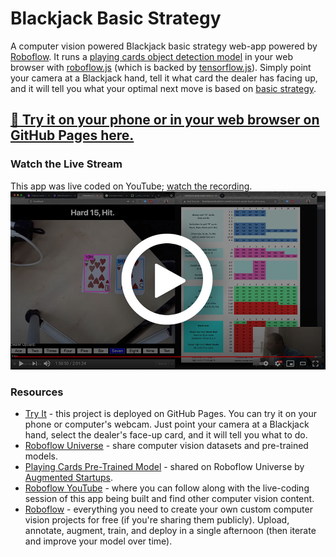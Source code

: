 # Blackjack Basic Strategy
A computer vision powered Blackjack basic strategy web-app powered by
[Roboflow](https://roboflow.com).
It runs a
[playing cards object detection model](https://universe.roboflow.com/augmented-startups/playing-cards-ow27d)
in your web browser with
[roboflow.js](https://docs.roboflow.com/inference/web-browser)
(which is backed by
[tensorflow.js](https://www.tensorflow.org/js)). Simply point your camera at a
Blackjack hand, tell it what card the dealer has facing up, and it will tell you
what your optimal next move is based on
[basic strategy](http://www.blackjackcalculation.com/blackjack-great-basic-strat.png).

## [🤳 Try it on your phone or in your web browser on GitHub Pages here.](https://roboflow-ai.github.io/blackjack-basic-strategy/)

### Watch the Live Stream
This app was live coded on YouTube; [watch the recording](https://www.youtube.com/watch?v=xzh_R8u0hNc).
[![Computer Vision Blackjack Basic Strategy Live Coding Session](thumb.jpg)](https://www.youtube.com/watch?v=xzh_R8u0hNc)

### Resources

* [Try It](https://roboflow-ai.github.io/blackjack-basic-strategy/) - this project is deployed on GitHub Pages. You can try it on your phone or computer's webcam. Just point your camera at a Blackjack hand, select the dealer's face-up card, and it will tell you what to do.
* [Roboflow Universe](https://universe.roboflow.com) - share computer vision datasets and pre-trained models.
* [Playing Cards Pre-Trained Model](https://universe.roboflow.com/augmented-startups/playing-cards-ow27d) - shared on Roboflow Universe by [Augmented Startups](https://www.augmentedstartups.com/).
* [Roboflow YouTube](https://www.youtube.com/channel/UCUlRrGpNRT5jbiV8h5Q_4Fg?sub_confirmation=1) - where you can follow along with the live-coding session of this app being built and find other computer vision content.
* [Roboflow](https://roboflow.com) - everything you need to create your own custom computer vision projects for free (if you're sharing them publicly). Upload, annotate, augment, train, and deploy in a single afternoon (then iterate and improve your model over time).
